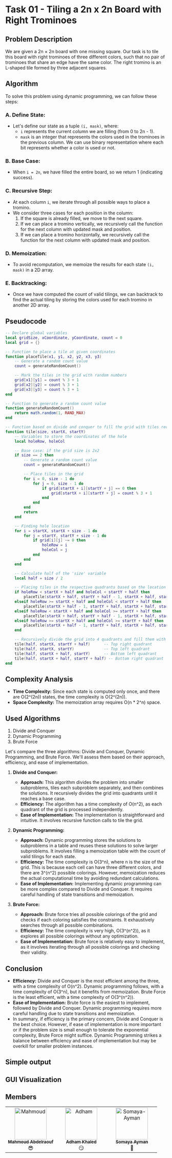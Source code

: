 # Task 01 - Tiling a 2n x 2n Board with Right Trominoes

## Problem Description
We are given a 2n × 2n board with one missing square. Our task is to tile this board with right trominoes of three different colors, such that no pair of trominoes that share an edge have the same color. The right tromino is an L-shaped tile formed by three adjacent squares.

## Algorithm
To solve this problem using dynamic programming, we can follow these steps:
### A. Define State:
- Let's define our state as a tuple `(i, mask)`, where:
  - `i` represents the current column we are filling (from 0 to 2n - 1).
  - `mask` is an integer that represents the colors used in the trominoes in the previous column. We can use binary representation where each bit represents whether a color is used or not.
### B. Base Case:
- When `i = 2n`, we have filled the entire board, so we return 1 (indicating success).
### C. Recursive Step:
- At each column `i`, we iterate through all possible ways to place a tromino.
- We consider three cases for each position in the column:
  1. If the square is already filled, we move to the next square.
  2. If we can place a tromino vertically, we recursively call the function for the next column with updated mask and position.
  3. If we can place a tromino horizontally, we recursively call the function for the next column with updated mask and position.
### D. Memoization:
- To avoid recomputation, we memoize the results for each state `(i, mask)` in a 2D array.
### E. Backtracking:
- Once we have computed the count of valid tilings, we can backtrack to find the actual tiling by storing the colors used for each tromino in another 2D array.

## Pseudocode
```lua
-- Declare global variables
local gridSize, xCoordinate, yCoordinate, count = 0
local grid = {}

-- Function to place a tile at given coordinates
function placeTile(x1, y1, x2, y2, x3, y3)
    -- Generate a random count value
    count = generateRandomCount()

    -- Mark the tiles in the grid with random numbers
    grid[x1][y1] = count % 3 + 1
    grid[x2][y2] = count % 3 + 1
    grid[x3][y3] = count % 3 + 1
end

-- Function to generate a random count value
function generateRandomCount()
    return math.random(1, RAND_MAX)
end

-- Function based on divide and conquer to fill the grid with tiles recursively
function tile(size, startX, startY)
    -- Variables to store the coordinates of the hole
    local holeRow, holeCol

    -- Base case: if the grid size is 2x2
    if size == 2 then
        -- Generate a random count value
        count = generateRandomCount()

        -- Place tiles in the grid
        for i = 0, size - 1 do
            for j = 0, size - 1 do
                if grid[startX + i][startY + j] == 0 then
                    grid[startX + i][startY + j] = count % 3 + 1
                end
            end
        end
        return
    end

    -- Finding hole location
    for i = startX, startX + size - 1 do
        for j = startY, startY + size - 1 do
            if grid[i][j] ~= 0 then
                holeRow = i
                holeCol = j
            end
        end
    end

    -- Calculate half of the 'size' variable
    local half = size / 2

    -- Placing tiles in the respective quadrants based on the location of the hole
    if holeRow < startX + half and holeCol < startY + half then
        placeTile(startX + half, startY + half - 1, startX + half, startY + half, startX + half - 1, startY + half)
    elseif holeRow >= startX + half and holeCol < startY + half then
        placeTile(startX + half - 1, startY + half, startX + half, startY + half, startX + half - 1, startY + half - 1)
    elseif holeRow < startX + half and holeCol >= startY + half then
        placeTile(startX + half, startY + half - 1, startX + half, startY + half, startX + half - 1, startY + half - 1)
    elseif holeRow >= startX + half and holeCol >= startY + half then
        placeTile(startX + half - 1, startY + half, startX + half, startY + half - 1, startX + half - 1, startY + half - 1)
    end

    -- Recursively divide the grid into 4 quadrants and fill them with tiles
    tile(half, startX, startY + half)      -- Top right quadrant
    tile(half, startX, startY)             -- Top left quadrant
    tile(half, startX + half, startY)      -- Bottom left quadrant
    tile(half, startX + half, startY + half) -- Bottom right quadrant
end
```

## Complexity Analysis
- **Time Complexity:** Since each state is computed only once, and there are O(2^(2n)) states, the time complexity is O(2^(2n)).
- **Space Complexity:** The memoization array requires O(n * 2^n) space.

## Used Algorithms
1. Divide and Conquer
2. Dynamic Programming
3. Brute Force

Let's compare the three algorithms: Divide and Conquer, Dynamic Programming, and Brute Force. We'll assess them based on their approach, efficiency, and ease of implementation.

1. **Divide and Conquer:**
   - **Approach:** This algorithm divides the problem into smaller subproblems, tiles each subproblem separately, and then combines the solutions. It recursively divides the grid into quadrants until it reaches a base case.
   - **Efficiency:** The algorithm has a time complexity of O(n^2), as each quadrant of the grid is processed independently.
   - **Ease of Implementation:** The implementation is straightforward and intuitive. It involves recursive function calls to tile the grid.

2. **Dynamic Programming:**
   - **Approach:** Dynamic programming stores the solutions to subproblems in a table and reuses these solutions to solve larger subproblems. It involves filling a memoization table with the count of valid tilings for each state.
   - **Efficiency:** The time complexity is O(3^n), where n is the size of the grid. This is because each cell can have three different colors, and there are 3^(n^2) possible colorings. However, memoization reduces the actual computational time by avoiding redundant calculations.
   - **Ease of Implementation:** Implementing dynamic programming can be more complex compared to Divide and Conquer. It requires careful handling of state transitions and memoization.

3. **Brute Force:**
   - **Approach:** Brute force tries all possible colorings of the grid and checks if each coloring satisfies the constraints. It exhaustively searches through all possible combinations.
   - **Efficiency:** The time complexity is very high, O(3^(n^2)), as it explores all possible colorings without any optimization.
   - **Ease of Implementation:** Brute force is relatively easy to implement, as it involves iterating through all possible colorings and checking their validity.

## Conclusion
- **Efficiency:** Divide and Conquer is the most efficient among the three, with a time complexity of O(n^2). Dynamic programming follows, with a time complexity of O(3^n), but it benefits from memoization. Brute Force is the least efficient, with a time complexity of O(3^(n^2)).
- **Ease of Implementation:** Brute force is the easiest to implement, followed by Divide and Conquer. Dynamic programming requires more careful handling due to state transitions and memoization.
- In summary, if efficiency is the primary concern, Divide and Conquer is the best choice. However, if ease of implementation is more important or if the problem size is small enough to tolerate the exponential complexity, Brute Force might suffice. Dynamic Programming strikes a balance between efficiency and ease of implementation but may be overkill for smaller problem instances.

## Simple output

## GUI Visualization

## Members
<table>
  <tbody>
    <tr>
      <td align="center" valign="top" width="33.33%"><a href="https://github.com/Mahmoud-Abdelraouf"><img src="https://github.com/Mahmoud-Abdelraouf.png" width="100px;" alt="Mahmoud"/><br /><sub><b>Mahmoud Abdelraouf</b></sub></a><br />😎</td>
      <td align="center" valign="top" width="33.33%"><a href="https://github.com/adhamkhaled312"><img src="https://github.com/adhamkhaled312.png" width="100px;" alt="Adham"/><br /><sub><b>Adham Khaled</b></sub></a><br />😏</td>
       <td align="center" valign="top" width="33.33%"><a href="https://github.com/Somaya-Ayman"><img src="https://github.com/Somaya-Ayman.png" width="100px;" alt="Somaya-Ayman"/><br /><sub><b>Somaya Ayman</b></sub></a><br />💫</td>
    </tr>
  </tbody>
</table>

